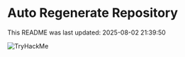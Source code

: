 # Auto Regenerate Repository

This README was last updated: 2025-08-02 21:39:50

 ![TryHackMe](https://tryhackme.com/badge/533634)
